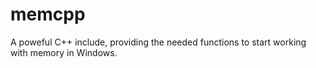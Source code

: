 # memcpp
A poweful C++ include, providing the needed functions to start working with memory in Windows.
